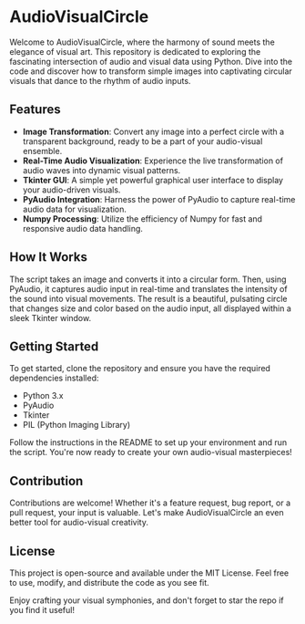 # AudioVisualCircle

Welcome to AudioVisualCircle, where the harmony of sound meets the elegance of visual art. This repository is dedicated to exploring the fascinating intersection of audio and visual data using Python. Dive into the code and discover how to transform simple images into captivating circular visuals that dance to the rhythm of audio inputs.

## Features
- **Image Transformation**: Convert any image into a perfect circle with a transparent background, ready to be a part of your audio-visual ensemble.
- **Real-Time Audio Visualization**: Experience the live transformation of audio waves into dynamic visual patterns.
- **Tkinter GUI**: A simple yet powerful graphical user interface to display your audio-driven visuals.
- **PyAudio Integration**: Harness the power of PyAudio to capture real-time audio data for visualization.
- **Numpy Processing**: Utilize the efficiency of Numpy for fast and responsive audio data handling.

## How It Works
The script takes an image and converts it into a circular form. Then, using PyAudio, it captures audio input in real-time and translates the intensity of the sound into visual movements. The result is a beautiful, pulsating circle that changes size and color based on the audio input, all displayed within a sleek Tkinter window.

## Getting Started
To get started, clone the repository and ensure you have the required dependencies installed:
- Python 3.x
- PyAudio
- Tkinter
- PIL (Python Imaging Library)

Follow the instructions in the README to set up your environment and run the script. You're now ready to create your own audio-visual masterpieces!

## Contribution
Contributions are welcome! Whether it's a feature request, bug report, or a pull request, your input is valuable. Let's make AudioVisualCircle an even better tool for audio-visual creativity.

## License
This project is open-source and available under the MIT License. Feel free to use, modify, and distribute the code as you see fit.

Enjoy crafting your visual symphonies, and don't forget to star the repo if you find it useful!
